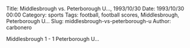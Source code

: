 Title: Middlesbrough vs. Peterborough U…, 1993/10/30
Date: 1993/10/30 00:00
Category: sports
Tags: football, football scores, Middlesbrough, Peterborough U…
Slug: middlesbrough-vs-peterborough-u
Author: carbonero


Middlesbrough 1 - 1 Peterborough U…
